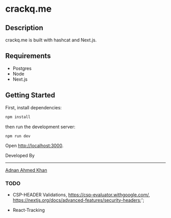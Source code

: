 # crackq.me

## Description

crackq.me is built with hashcat and Next.js.

## Requirements

- Postgres
- Node
- Next.js

## Getting Started

First, install dependencies:

```bash
npm install
```

then run the development server:

```bash
npm run dev
```

Open [http://localhost:3000](http://localhost:3000).

Developed By

---

[Adnan Ahmed Khan](mailto:adnanahmedkhan01@gmail.com)

### TODO

- CSP-HEADER Validations, <https://csp-evaluator.withgoogle.com/>, <https://nextjs.org/docs/advanced-features/security-headers>;';

- React-Tracking

